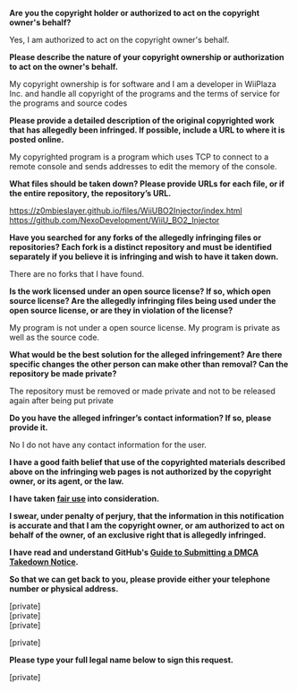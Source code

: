 **Are you the copyright holder or authorized to act on the copyright owner's behalf?**

Yes, I am authorized to act on the copyright owner's behalf.

**Please describe the nature of your copyright ownership or authorization to act on the owner's behalf.**

My copyright ownership is for software and I am a developer in WiiPlaza Inc. and handle all copyright of the programs and the terms of service for the programs and source codes

**Please provide a detailed description of the original copyrighted work that has allegedly been infringed. If possible, include a URL to where it is posted online.**

My copyrighted program is a program which uses TCP to connect to a remote console and sends addresses to edit the memory of the console.

**What files should be taken down? Please provide URLs for each file, or if the entire repository, the repository’s URL.**

https://z0mbieslayer.github.io/files/WiiUBO2Injector/index.html
https://github.com/NexoDevelopment/WiiU_BO2_Injector

**Have you searched for any forks of the allegedly infringing files or repositories? Each fork is a distinct repository and must be identified separately if you believe it is infringing and wish to have it taken down.**

There are no forks that I have found.

**Is the work licensed under an open source license? If so, which open source license? Are the allegedly infringing files being used under the open source license, or are they in violation of the license?**

My program is not under a open source license. My program is private as well as the source code.

**What would be the best solution for the alleged infringement? Are there specific changes the other person can make other than removal? Can the repository be made private?**

The repository must be removed or made private and not to be released again after being put private

**Do you have the alleged infringer’s contact information? If so, please provide it.**

No I do not have any contact information for the user.

**I have a good faith belief that use of the copyrighted materials described above on the infringing web pages is not authorized by the copyright owner, or its agent, or the law.**

**I have taken <a href="https://www.lumendatabase.org/topics/22">fair use</a> into consideration.**

**I swear, under penalty of perjury, that the information in this notification is accurate and that I am the copyright owner, or am authorized to act on behalf of the owner, of an exclusive right that is allegedly infringed.**

**I have read and understand GitHub's <a href="https://help.github.com/articles/guide-to-submitting-a-dmca-takedown-notice/">Guide to Submitting a DMCA Takedown Notice</a>.**

**So that we can get back to you, please provide either your telephone number or physical address.**

[private]  
[private]  
[private]  

[private]  

**Please type your full legal name below to sign this request.**

[private]
